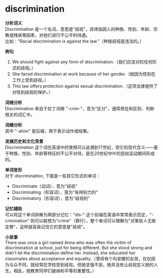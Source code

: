 # discrimination

**分析词义**  
Discrimination 是一个名词，意思是"歧视"，具体指因人的种族、性别、年龄、宗教或残疾等因素，对他们进行不公平的待遇。  
比如："Racial discrimination is against the law."（种族歧视是违法的。）

  

**例句**

  

1.  We should fight against any form of discrimination.（我们应该对抗任何形式的歧视。）
2.  She faced discrimination at work because of her gender.（她因为性别在工作上受到歧视。）
3.  This law offers protection against sexual discrimination.（这项法律提供了对性别歧视的保护。）

  

**词根分析**  
Discrimination 来自于拉丁词根 "-crim-"，意为"区分"，通常用在和区别、判断相关的词汇中。

  

**词缀分析**  
其中 "-ation" 是后缀，用于表示动作或结果。

  

**发展历史和文化背景**  
Discrimination 这个词在英语中的使用可以追溯到17世纪，但它的现代含义——基于种族、性别、年龄等特征的不公平对待，是在20世纪中叶的民权运动期间形成的。

  

**单词变形**  
对于 discrimination, 下面是一些其它形式的单词：

  

*   Discriminate（动词），意为"歧视"
*   Discriminating（形容词），意为"有辨别力的"
*   Discriminatory（形容词），意为"歧视的"

  

**记忆辅助**  
可以将这个单词拆解为两部分记忆："dis-" 这个前缀在英语中常常表示否定，"-crimination" 则可以联想为"crime"（罪行），整个单词可以理解为"对某些人无故定罪"，这样就容易记住它的意思是"歧视"。

  

**小故事**  
There was once a girl named Anna who was often the victim of discrimination at school, just for being different. But she stood strong and didn't let the discrimination define her. Instead, she educated her classmates about acceptance and equality.（曾经有个叫安娜的女孩，仅仅因为与众不同，就经常在学校受到歧视。但她坚强不屈，她并没有让歧视定义她的人生。相反，她教育同学们接纳和平等的重要性。）
